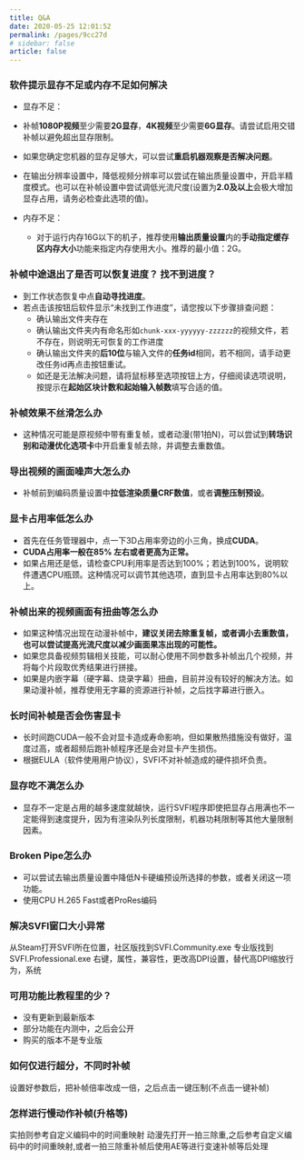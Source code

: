 ```yaml
---
title: Q&A
date: 2020-05-25 12:01:52
permalink: /pages/9cc27d
# sidebar: false
article: false
---
```


### 软件提示显存不足或内存不足如何解决

- 显存不足：

- 补帧**1080P视频**至少需要**2G显存**，**4K视频**至少需要**6G显存**。请尝试启用交错补帧以避免超出显存限制。

- 如果您确定您机器的显存足够大，可以尝试**重启机器观察是否解决问题**。

- 在输出分辨率设置中，降低视频分辨率可以尝试在输出质量设置中，开启半精度模式。也可以在补帧设置中尝试调低光流尺度(设置为**2.0及以上**会极大增加显存占用，请务必检查此选项的值)。

- 内存不足：

  - 对于运行内存16G以下的机子，推荐使用**输出质量设置**内的**手动指定缓存区内存大小**功能来指定内存使用大小。推荐的最小值：2G。

### 补帧中途退出了是否可以恢复进度？ 找不到进度？

- 到工作状态恢复中点**自动寻找进度**。
- 若点击该按钮后软件显示“未找到工作进度”，请您按以下步骤排查问题：
  - 确认输出文件夹存在
  - 确认输出文件夹内有命名形如`chunk-xxx-yyyyyy-zzzzzz`的视频文件，若不存在，则说明无可恢复的工作进度
  - 确认输出文件夹的**后10位**与输入文件的**任务id**相同，若不相同，请手动更改任务id再点击按钮重试。
  - 如还是无法解决问题，请将鼠标移至选项按钮上方，仔细阅读选项说明，按提示在**起始区块计数和起始输入帧数**填写合适的值。

### 补帧效果不丝滑怎么办

- 这种情况可能是原视频中带有重复帧，或者动漫(带1拍N)，可以尝试到**转场识别和动漫优化选项卡**中开启重复帧去除，并调整去重数值。

### 导出视频的画面噪声大怎么办

- 补帧前到编码质量设置中**拉低渲染质量CRF数值**，或者**调整压制预设**。

### 显卡占用率低怎么办

- 首先在任务管理器中，点一下3D占用率旁边的小三角，换成**CUDA**。
- **CUDA占用率一般在85% 左右或者更高为正常。**
- 如果占用还是低，请检查CPU利用率是否达到100%；若达到100%，说明软件遭遇CPU瓶颈。这种情况可以调节其他选项，直到显卡占用率达到80%以上。

### 补帧出来的视频画面有扭曲等怎么办

- 如果这种情况出现在动漫补帧中，**建议关闭去除重复帧，或者调小去重数值，也可以尝试提高光流尺度以减少画面果冻出现的可能性。**
- 如果您具备视频剪辑相关技能，可以耐心使用不同参数多补帧出几个视频，并将每个片段取优秀结果进行拼接。
- 如果是内嵌字幕（硬字幕、烧录字幕）扭曲，目前并没有较好的解决方法。如果动漫补帧，推荐使用无字幕的资源进行补帧，之后找字幕进行嵌入。

### 长时间补帧是否会伤害显卡

- 长时间跑CUDA一般不会对显卡造成寿命影响，但如果散热措施没有做好，温度过高，或者超频后跑补帧程序还是会对显卡产生损伤。
- 根据EULA（软件使用用户协议），SVFI不对补帧造成的硬件损坏负责。

### 显存吃不满怎么办

- 显存不一定是占用的越多速度就越快，运行SVFI程序即使把显存占用满也不一定能得到速度提升，因为有渲染队列长度限制，机器功耗限制等其他大量限制因素。

### Broken Pipe怎么办

- 可以尝试去输出质量设置中降低N卡硬编预设所选择的参数，或者关闭这一项功能。
- 使用CPU H.265 Fast或者ProRes编码

### 解决SVFI窗口大小异常

从Steam打开SVFI所在位置，社区版找到SVFI.Community.exe
专业版找到SVFI.Professional.exe
右键，属性，兼容性，更改高DPI设置，替代高DPI缩放行为，系统

### 可用功能比教程里的少？

- 没有更新到最新版本
- 部分功能在内测中，之后会公开
- 购买的版本不是专业版

### 如何仅进行超分，不同时补帧

   设置好参数后，把补帧倍率改成一倍，之后点击一键压制(不点击一键补帧)

### 怎样进行慢动作补帧(升格等)

实拍则参考自定义编码中的时间重映射
动漫先打开一拍三除重,之后参考自定义编码中的时间重映射,或者一拍三除重补帧后使用AE等进行变速补帧等后处理
